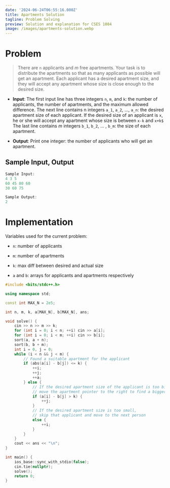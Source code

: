 ```yaml
---
date: '2024-06-24T06:55:16.000Z'
title: Apartments Solution
tagline: Problem Solving
preview: Solution and explanation for CSES 1084
image: /images/apartments-solution.webp
---
```

# Problem

> There are `n` applicants and $m$ free apartments. Your task is to distribute the apartments so that as many applicants as possible will get an apartment. Each applicant has a desired apartment size, and they will accept any apartment whose size is close enough to the desired size.


- __Input__: 
The first input line has three integers `n`, `m`, and `k`: the number of applicants, the number of apartments, and the maximum allowed difference.
The next line contains n integers `a_1`, `a_2`, ..., `a_n`: the desired apartment size of each applicant. If the desired size of an applicant is `x`, he or she will accept any apartment whose size is between `x-k` and `x+k$`
The last line contains $m$ integers `b_1`, `b_2`, ... , `b_m`: the size of each apartment.


- __Output__:
Print one integer: the number of applicants who will get an apartment.


## Sample Input, Output
```cpp
Sample Input:
4 3 5
60 45 80 60
30 60 75

Sample Output:
2
```
# Implementation

Variables used for the current problem:
 - `n`: number of applicants

 - `m`: number of apartments

 - `k`: max diff between desired and actual size

 - `a` and `b`: arrays for applicants and apartments respectively
 

```c++
#include <bits/stdc++.h>

using namespace std;

const int MAX_N = 2e5;

int n, m, k, a[MAX_N], b[MAX_N], ans;

void solve() {
	cin >> n >> m >> k;
	for (int i = 0; i < n; ++i) cin >> a[i];
	for (int i = 0; i < m; ++i) cin >> b[i];
	sort(a, a + n);
	sort(b, b + m);
	int i = 0, j = 0;
	while (i < n && j < m) {
		// Found a suitable apartment for the applicant
		if (abs(a[i] - b[j]) <= k) {
			++i;
			++j;
			++a;
		} else {
			// If the desired apartment size of the applicant is too big,
			// move the apartment pointer to the right to find a bigger one
			if (a[i] - b[j] > k) {
				++j;
			}
			// If the desired apartment size is too small,
			// skip that applicant and move to the next person
			else {
				++i;
			}
		}
	}
	cout << ans << "\n";
}

int main() {
	ios_base::sync_with_stdio(false);
	cin.tie(nullptr);
	solve();
	return 0;
}

```
